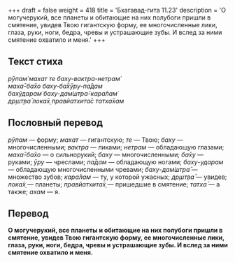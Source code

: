 +++
draft = false
weight = 418
title = 'Бхагавад-гита 11.23'
description = 'О могучерукий, все планеты и обитающие на них полубоги пришли в смятение, увидев Твою гигантскую форму, ее многочисленные лики, глаза, руки, ноги, бедра, чревы и устрашающие зубы. И вслед за ними смятение охватило и меня.'
+++

## Текст стиха

_рӯпам̇ махат те баху-вактра-нетрам̇  
маха̄-ба̄хо баху-ба̄хӯру-па̄дам  
бахӯдарам̇ баху-дам̇шт̣ра̄-кара̄лам̇  
др̣шт̣ва̄ лока̄х̣ правйатхита̄с татха̄хам_

## Пословный перевод

_рӯпам_ — форму; _махат_ — гигантскую; _те_ — Твою; _баху_ — многочисленными; _вактра_ — ликами; _нетрам_ — обладающую глазами; _маха̄_\-_ба̄хо_ — о сильнорукий; _баху_ — многочисленными; _ба̄ху_ — руками; _ӯру_ — чреслами; _па̄дам_ — обладающую ногами; _баху_\-_ударам_ — обладающую многочисленными чревами; _баху_\-_дам̇шт̣ра̄_ — множество зубов; _кара̄лам_ — ту, у которой ужасных; _др̣шт̣ва̄_ — увидев; _лока̄х̣_ — планеты; _правйатхита̄х̣_ — пришедшие в смятение; _татха̄_ — а также; _ахам_ — я.

## Перевод

**О могучерукий, все планеты и обитающие на них полубоги пришли в смятение, увидев Твою гигантскую форму, ее многочисленные лики, глаза, руки, ноги, бедра, чревы и устрашающие зубы. И вслед за ними смятение охватило и меня.**
